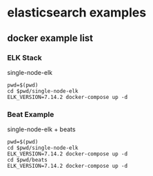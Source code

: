 # elasticsearch examples

## docker example list

### ELK Stack

single-node-elk

```script
pwd=$(pwd)
cd $pwd/single-node-elk
ELK_VERSION=7.14.2 docker-compose up -d
```

### Beat Example

single-node-elk + beats

```script
pwd=$(pwd)
cd $pwd/single-node-elk
ELK_VERSION=7.14.2 docker-compose up -d
cd $pwd/beats
ELK_VERSION=7.14.2 docker-compose up -d
```
